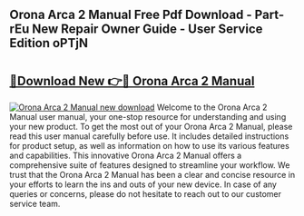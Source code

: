 ## Orona Arca 2 Manual Free Pdf Download - Part-rEu New Repair Owner Guide - User Service Edition oPTjN

# <h2><a href="http://bc99448.oget.top/?id=Orona+Arca+2+Manual">🔗Download New 👉🔴 Orona Arca 2 Manual</a></h2>

[![Orona Arca 2 Manual new download](https://i.imgur.com/5g1atiW.png)](http://bc99448.oget.top/?id=Orona+Arca+2+Manual)
Welcome to the Orona Arca 2 Manual user manual, your one-stop resource for understanding and using your new product. To get the most out of your Orona Arca 2 Manual, please read this user manual carefully before use. It includes detailed instructions for product setup, as well as information on how to use its various features and capabilities. This innovative Orona Arca 2 Manual offers a comprehensive suite of features designed to streamline your workflow. We trust that the Orona Arca 2 Manual has been a clear and concise resource in your efforts to learn the ins and outs of your new device. In case of any queries or concerns, please do not hesitate to reach out to our customer service team.
